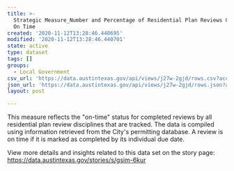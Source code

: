 ```yaml
---
title: >-
  Strategic Measure_Number and Percentage of Residential Plan Reviews Completed
  On Time
created: '2020-11-12T13:28:46.440695'
modified: '2020-11-12T13:28:46.440701'
state: active
type: dataset
tags: []
groups:
  - Local Government
csv_url: 'https://data.austintexas.gov/api/views/j27w-2gjd/rows.csv?accessType=DOWNLOAD'
json_url: 'https://data.austintexas.gov/api/views/j27w-2gjd/rows.json?accessType=DOWNLOAD'
layout: post

---
```

This measure reflects the "on-time" status for completed reviews by all residential plan review disciplines that are tracked. The data is compiled using information retrieved from the City's permitting database. A review is on time if it is marked as completed by its individual due date.

View more details and insights related to this data set on the story page: 
https://data.austintexas.gov/stories/s/gsim-6kur

